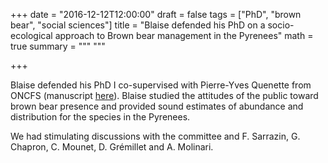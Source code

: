 +++
date = "2016-12-12T12:00:00"
draft = false
tags = ["PhD", "brown bear", "social sciences"]
title = "Blaise defended his PhD on a socio-ecological approach to Brown bear management in the Pyrenees"
math = true
summary = """
"""

+++
 
Blaise defended his PhD I co-supervised with Pierre-Yves Quenette from ONCFS (manuscript 
[here](https://dl.dropboxusercontent.com/u/23160641/Th%C3%A8se%20Blaise%20Pi%C3%A9dallu.pdf)). 
Blaise studied the
attitudes of the public toward brown bear presence and provided sound estimates of abundance and distribution
for the species in the Pyrenees.

<!--more-->

We had stimulating discussions with the committee and F. Sarrazin, G. Chapron, C. Mounet, 
D. Grémillet and A. Molinari. 